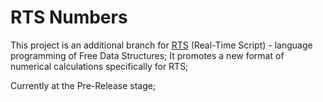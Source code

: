# RTS Numbers

This project is an additional branch for [RTS](https://github.com/miruji/rts) (Real-Time Script) - language programming of Free Data Structures; It promotes a new format of numerical calculations specifically for RTS;

Currently at the Pre-Release stage;
